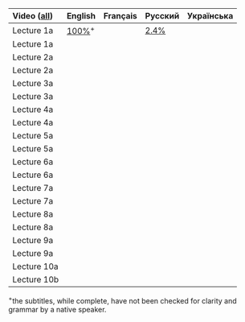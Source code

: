| Video ([all](http://swiss.csail.mit.edu/classes/6.001/abelson-sussman-lectures/)) | English | Français | Русский | Українська |
|:----------------------------------------------------------------------------------|:--------|:---------|:--------|:-----------|
| Lecture 1a                                                                        | [100%](http://code.google.com/p/sicp-subtitles/source/browse/trunk/subtitles/en/srt/Lecture-1a.srt)<sup>+</sup>    |          |[2.4%](http://code.google.com/p/sicp-subtitles/source/browse/trunk/subtitles/ru/srt/Lecture-1a.srt)    |            |
| Lecture 1a                                                                        |         |          |            |            |
| Lecture 2a                                                                        |         |          |            |            |
| Lecture 2a                                                                        |         |          |            |            |
| Lecture 3a                                                                        |         |          |            |            |
| Lecture 3a                                                                        |         |          |            |            |
| Lecture 4a                                                                        |         |          |            |            |
| Lecture 4a                                                                        |         |          |            |            |
| Lecture 5a                                                                        |         |          |            |            |
| Lecture 5a                                                                        |         |          |            |            |
| Lecture 6a                                                                        |         |          |            |            |
| Lecture 6a                                                                        |         |          |            |            |
| Lecture 7a                                                                        |         |          |            |            |
| Lecture 7a                                                                        |         |          |            |            |
| Lecture 8a                                                                        |         |          |            |            |
| Lecture 8a                                                                        |         |          |            |            |
| Lecture 9a                                                                        |         |          |            |            |
| Lecture 9a                                                                        |         |          |            |            |
| Lecture 10a                                                                       |         |          |            |            |
| Lecture 10b                                                                       |         |          |            |            |

<sup>+</sup>the subtitles, while complete, have not been checked for clarity and grammar by a native speaker.